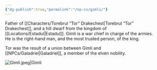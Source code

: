 ```yaml
---
{"dg-publish":true,"permalink":"/np-cs/gimli/"}
---
```


Father of [[Characters/Torebrul “Tor” Drakechest\|Torebrul “Tor” Drakechest]], and a hill dwarf from the kingdom of [[Locations/Estadul\|Estadul]]. Gimli is a war chief in charge of the armies. He is the right-hand man, and the most trusted person, of the king.

Tor was the result of a union between Gimli and [[NPCs/Galadriel\|Galadriel]], a member of the elven nobility.

![Gimli.jpeg|Gimli](/img/user/Assets/Gimli.jpeg)
